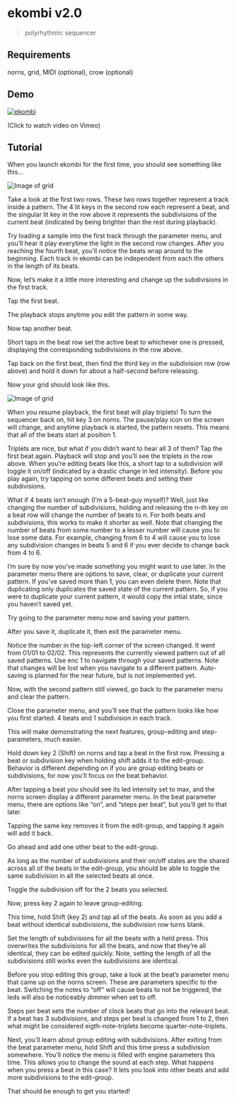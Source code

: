 # ekombi v2.0
> polyrhythmic sequencer

## Requirements

norns, grid, MIDI (optional), crow (optional)

## Demo

[![ekombi](https://i.imgflip.com/4aae6o.gif)](https://vimeo.com/426802558)

(Click to watch video on Vimeo)

## Tutorial

When you launch ekombi for the first time, you should see something like this…

![Image of grid](https://llllllll.co/uploads/default/original/3X/4/0/408b3650f2f4b1e8361d4819d21fd4de60adf1a8.png)

Take a look at the first two rows. These two rows together represent a track inside a pattern. The 4 lit keys in the second row each represent a beat, and the singular lit key in the row above it represents the subdivisions of the current beat (indicated by being brighter than the rest during playback).

Try loading a sample into the first track through the parameter menu, and you’ll hear it play everytime the light in the second row changes. After you reaching the fourth beat, you’ll notice the beats wrap around to the beginning. Each track in ekombi can be independent from each the others in the length of its beats.

Now, let’s make it a little more interesting and change up the subdivisions in the first track.

Tap the first beat.

The playback stops anytime you edit the pattern in some way.

Now tap another beat.

Short taps in the beat row set the active beat to whichever one is pressed, displaying the corresponding subdivisions in the row above.

Tap back on the first beat, then find the third key in the subdivision row (row above) and hold it down for about a half-second before releasing.

Now your grid should look like this.

![Image of grid](https://llllllll.co/uploads/default/original/3X/9/d/9d2bfaeb25735c9dedd98796b8ca5fdba473a43c.png)

When you resume playback, the first beat will play triplets! To turn the sequencer back on, hit key 3 on norns. The pause/play icon on the screen will change, and anytime playback is started, the pattern resets. This means that all of the beats start at position 1.

Triplets are nice, but what if you didn’t want to hear all 3 of them? Tap the first beat again. Playback will stop and you’ll see the triplets in the row above. When you’re editing beats like this, a short tap to a subdivision will toggle it on/off (indicated by a drastic change in led intensity). Before you play again, try tapping on some different beats and setting their subdivisions.

What if 4 beats isn’t enough (I’m a 5-beat-guy myself)? Well, just like changing the number of subdivisions, holding and releasing the n-th key on a beat row will change the number of beats to n. For both beats and subdivisions, this works to make it shorter as well. Note that changing the number of beats from some number to a lesser number will cause you to lose some data. For example, changing from 6 to 4 will cause you to lose any subdivision changes in
beats 5 and 6 if you ever decide to change back from 4 to 6.

I’m sure by now you’ve made something you might want to use later. In the parameter menu there are options to save, clear, or duplicate your current pattern. If you’ve saved more than 1, you can even delete them. Note that duplicating only duplicates the saved state of the current pattern. So, if you were to duplicate your current pattern, it would copy the intial state, since you haven’t saved yet.

Try going to the parameter menu now and saving your pattern.

After you save it, duplicate it, then exit the parameter menu.

Notice the number in the top-left corner of the screen changed. It went from 01/01 to 02/02. This represents the currently viewed pattern out of all saved patterns. Use enc 1 to navigate through your saved patterns. Note that changes will be lost when you navigate to a different pattern. Auto-saving is planned for the near future, but is not implemented yet.

Now, with the second pattern still viewed, go back to the parameter menu and clear the pattern.

Close the parameter menu, and you’ll see that the pattern looks like how you first started. 4 beats and 1 subdivision in each track.

This will make demonstrating the next features, group-editing and step-parameters, much easier.

Hold down key 2 (Shift) on norns and tap a beat in the first row. Pressing a beat or subdivision key when holding shift adds it to the edit-group. Behavior is different depending on if you are group editing beats or subdivisions, for now you’ll focus on the beat behavior.

After tapping a beat you should see its led intensity set to max, and the norns screen display a different parameter menu. In the beat parameter menu, there are options like “on”, and “steps per beat”, but you’ll get to that later.

Tapping the same key removes it from the edit-group, and tapping it again will add it back.

Go ahead and add one other beat to the edit-group.

As long as the number of subdivisions and their on/off states are the shared across all of the beats in the edit-group, you should be able to toggle the same subdivision in all the selected beats at once.

Toggle the subdivision off for the 2 beats you selected.

Now, press key 2 again to leave group-editing.

This time, hold Shift (key 2) and tap all of the beats. As soon as you add a beat without identical subdivisions, the subdivision row turns blank.

Set the length of subdivisions for all the beats with a held press. This overwrites the subdivisions for all the beats, and now that they’re all identical, they can be edited quickly. Note, setting the length of all the subdivisions still works even the subdivisions are identical.

Before you stop editing this group, take a look at the beat’s parameter menu that came up on the norns screen. These are parameters specific to the beat. Switching the notes to “off” will cause beats to not be triggered, the leds will also be noticeably dimmer when set to off.

Steps per beat sets the number of clock beats that go into the relevant beat. If a beat has 3 subdivisions, and steps per beat is changed from 1 to 2, then what might be considered eigth-note-triplets become quarter-note-triplets.

Next, you’ll learn about group editing with subdivisions. After exiting from the beat parameter menu, hold Shift and this time press a subdivision somewhere. You’ll notice the menu is filled with engine parameters this time. This allows you to change the sound at each step. What happens when you press a beat in this case? It lets you look into other beats and add more subdivisions to the edit-group.

That should be enough to get you started!
